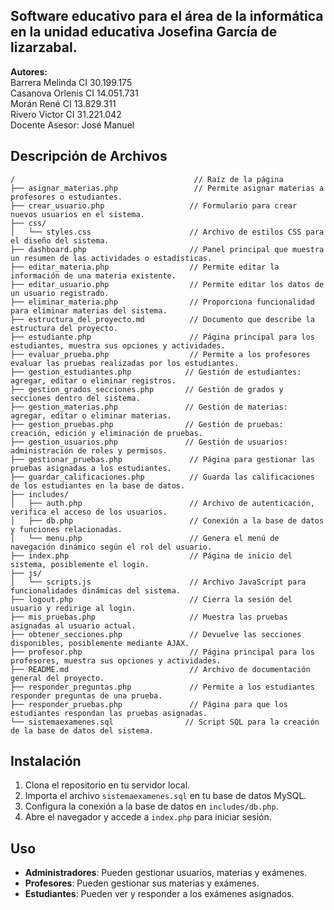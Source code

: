 ## Software educativo para el área de la informática en la unidad educativa Josefina García de lizarzabal.
**Autores:**  
Barrera Melinda CI 30.199.175  
Casanova Orlenis CI 14.051.731  
Morán René CI 13.829.311  
Rivero Victor CI 31.221.042  
Docente Asesor: José Manuel  

## Descripción de Archivos

```
/                                        // Raíz de la página
├── asignar_materias.php                 // Permite asignar materias a profesores o estudiantes.
├── crear_usuario.php                   // Formulario para crear nuevos usuarios en el sistema.
├── css/
│   └── styles.css                      // Archivo de estilos CSS para el diseño del sistema.
├── dashboard.php                       // Panel principal que muestra un resumen de las actividades o estadísticas.
├── editar_materia.php                  // Permite editar la información de una materia existente.
├── editar_usuario.php                  // Permite editar los datos de un usuario registrado.
├── eliminar_materia.php                // Proporciona funcionalidad para eliminar materias del sistema.
├── estructura_del_proyecto.md          // Documento que describe la estructura del proyecto.
├── estudiante.php                      // Página principal para los estudiantes, muestra sus opciones y actividades.
├── evaluar_prueba.php                  // Permite a los profesores evaluar las pruebas realizadas por los estudiantes.
├── gestion_estudiantes.php            // Gestión de estudiantes: agregar, editar o eliminar registros.
├── gestion_grados_secciones.php       // Gestión de grados y secciones dentro del sistema.
├── gestion_materias.php               // Gestión de materias: agregar, editar o eliminar materias.
├── gestion_pruebas.php                // Gestión de pruebas: creación, edición y eliminación de pruebas.
├── gestion_usuarios.php               // Gestión de usuarios: administración de roles y permisos.
├── gestionar_pruebas.php               // Página para gestionar las pruebas asignadas a los estudiantes.
├── guardar_calificaciones.php          // Guarda las calificaciones de los estudiantes en la base de datos.
├── includes/
│   ├── auth.php                        // Archivo de autenticación, verifica el acceso de los usuarios.
│   ├── db.php                          // Conexión a la base de datos y funciones relacionadas.
│   └── menu.php                        // Genera el menú de navegación dinámico según el rol del usuario.
├── index.php                           // Página de inicio del sistema, posiblemente el login.
├── js/
│   └── scripts.js                      // Archivo JavaScript para funcionalidades dinámicas del sistema.
├── logout.php                          // Cierra la sesión del usuario y redirige al login.
├── mis_pruebas.php                     // Muestra las pruebas asignadas al usuario actual.
├── obtener_secciones.php               // Devuelve las secciones disponibles, posiblemente mediante AJAX.
├── profesor.php                        // Página principal para los profesores, muestra sus opciones y actividades.
├── README.md                           // Archivo de documentación general del proyecto.
├── responder_preguntas.php             // Permite a los estudiantes responder preguntas de una prueba.
├── responder_pruebas.php               // Página para que los estudiantes respondan las pruebas asignadas.
└── sistemaexamenes.sql                // Script SQL para la creación de la base de datos del sistema.
```

## Instalación

1. Clona el repositorio en tu servidor local.
2. Importa el archivo `sistemaexamenes.sql` en tu base de datos MySQL.
3. Configura la conexión a la base de datos en `includes/db.php`.
4. Abre el navegador y accede a `index.php` para iniciar sesión.

## Uso

- **Administradores**: Pueden gestionar usuarios, materias y exámenes.
- **Profesores**: Pueden gestionar sus materias y exámenes.
- **Estudiantes**: Pueden ver y responder a los exámenes asignados.
